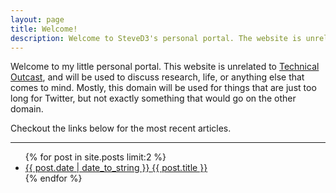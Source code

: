```yaml
---
layout: page
title: Welcome!
description: Welcome to SteveD3's personal portal. The website is unrelated to Technical Outcast, but will be used to discuss research, life, or anything else that doesn't really fit, or is too long for Twitter.
---
```

Welcome to my little personal portal. This website is unrelated to [Technical Outcast](https://TechnicalOutcast.com "Technical Outcast is the home of my podcast"), and will be used to discuss research, life, or anything else that comes to mind. Mostly, this domain will be used for things that are just too long for Twitter, but not exactly something that would go on the other domain.

Checkout the links below for the most recent articles.
<hr>
<ul class="list pa0">
  {% for post in site.posts limit:2 %}
  <li class="mv2">
    <a href="{{ site.url }}{{ post.url }}" class="db pv1 link blue hover-mid-gray">
      <time class="fr silver ttu">{{ post.date | date_to_string }} </time>
      {{ post.title }}
    </a>
  </li>
  {% endfor %}
</ul>
